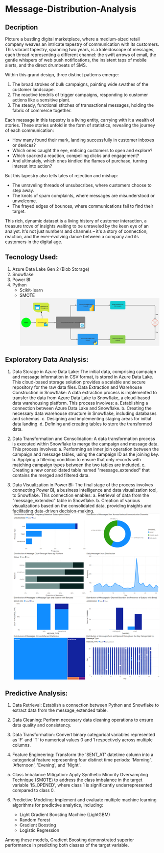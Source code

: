 # Message-Distribution-Analysis

## Decription

Picture a bustling digital marketplace, where a medium-sized retail company weaves an intricate tapestry of communication with its customers. This vibrant tapestry, spanning two years, is a kaleidoscope of messages, each thread representing a different channel: the swift arrows of email, the gentle whispers of web push notifications, the insistent taps of mobile alerts, and the direct drumbeats of SMS.

Within this grand design, three distinct patterns emerge:

1. The broad strokes of bulk campaigns, painting wide swathes of the customer landscape.
2. The reactive tendrils of trigger campaigns, responding to customer actions like a sensitive plant.
3. The steady, functional stitches of transactional messages, holding the fabric of commerce together.

Each message in this tapestry is a living entity, carrying with it a wealth of stories. These stories unfold in the form of statistics, revealing the journey of each communication:

- How many found their mark, landing successfully in customer inboxes or devices?
- Which ones caught the eye, enticing customers to open and explore?
- Which sparked a reaction, compelling clicks and engagement?
- And ultimately, which ones kindled the flames of purchase, turning interest into action?

But this tapestry also tells tales of rejection and mishap:

- The unraveling threads of unsubscribes, where customers choose to step away.
- The knots of spam complaints, where messages are misunderstood or unwelcome.
- The frayed edges of bounces, where communications fail to find their target.

This rich, dynamic dataset is a living history of customer interaction, a treasure trove of insights waiting to be unraveled by the keen eye of an analyst. It's not just numbers and channels – it's a story of connection, reaction, and the ever-evolving dance between a company and its customers in the digital age.

## Tecnology Used:

1. Azure Data Lake Gen 2 (Blob Storage)
2. Snowflake
3. Power BI
4. Python
    - Scikit-learn
    - SMOTE
![alt text](Flowchart_Messages.jpg)

## Exploratory Data Analysis:

1. Data Storage in Azure Data Lake:
The initial data, comprising campaign and message information in CSV format, is stored in Azure Data Lake. This cloud-based storage solution provides a scalable and secure repository for the raw data files.
Data Extraction and Warehouse Construction in Snowflake:
A data extraction process is implemented to transfer the data from Azure Data Lake to Snowflake, a cloud-based data warehousing platform. This process involves:
    a. Establishing a connection between Azure Data Lake and Snowflake.
    b. Creating the necessary data warehouse structure in Snowflake, including databases and schemas.
    c. Designing and implementing staging areas for initial data landing.
    d. Defining and creating tables to store the transformed data.
2. Data Transformation and Consolidation:
A data transformation process is executed within Snowflake to merge the campaign and message data. This process involves:
    a. Performing an inner join operation between the campaign and message tables, using the campaign ID as the joining key.
    b. Applying a filtering condition to ensure that only records with matching campaign types between the two tables are included.
    c. Creating a new consolidated table named "message_extended" that contains the merged and filtered data.

3. Data Visualization in Power BI:
The final stage of the process involves connecting Power BI, a business intelligence and data visualization tool, to Snowflake. This connection enables:
    a. Retrieval of data from the "message_extended" table in Snowflake.
    b. Creation of various visualizations based on the consolidated data, providing insights and facilitating data-driven decision-making.
![alt text](dashboard1.png)
![alt text](dashboard2.png)

## Predictive Analysis:
1. Data Retrieval: 
Establish a connection between Python and Snowflake to extract data from the message_extended table.

2. Data Cleaning:
Perform necessary data cleaning operations to ensure data quality and consistency.

3. Data Transformation:
Convert binary categorical variables represented as 'F' and 'T' to numerical values 0 and 1 respectively across multiple columns.

4. Feature Engineering:
Transform the 'SENT_AT' datetime column into a categorical feature representing four distinct time periods: 'Morning', 'Afternoon', 'Evening', and 'Night'.

5. Class Imbalance Mitigation:
Apply Synthetic Minority Oversampling Technique (SMOTE) to address the class imbalance in the target variable 'IS_OPENED', where class 1 is significantly underrepresented compared to class 0.

6. Predictive Modeling:
Implement and evaluate multiple machine learning algorithms for predictive analytics, including:

    - Light Gradient Boosting Machine (LightGBM)
    - Random Forest
    - Gradient Boosting
    - Logistic Regression

Among these models, Gradient Boosting demonstrated superior performance in predicting both classes of the target variable.
